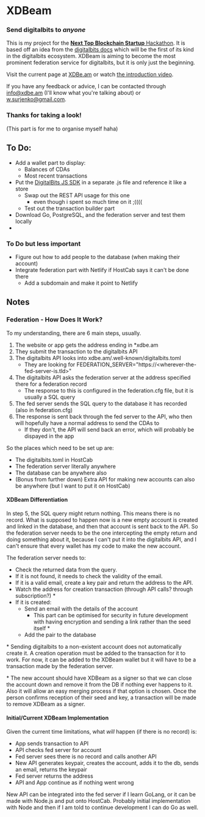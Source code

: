 # XDBeam

### Send digitalbits to *anyone*

This is my project for the [**Next Top Blockchain Startup** Hackathon][1].
It is based off an idea from the [digitalbits docs][2] which will be the first of its kind in the digitalbits ecosystem.
XDBeam is aiming to become the most prominent federation service for digitalbits, but it is only just the beginning.

Visit the current page at [XDBe.am][3] or watch [the introduction video][4].

If you have any feedback or advice, I can be contacted through info@xdbe.am (I'll know what you're talking about) or w.surjenko@gmail.com.

[1]: https://topblockchainstartup.com/
[2]: https://developer.digitalbits.io/guides/things-to-build.html#digitalbits-to-any-email-address
[3]: https://XDBe.am
[4]: /# "It's not here yet hehe"

### Thanks for taking a look!

(This part is for me to organise myself haha)

## To Do:

- Add a wallet part to display:
  - Balances of CDAs
  - Most recent transactions
- Put the [DigitalBits JS SDK](https://xdbfoundation.github.io/js-digitalbits-sdk/) in a separate .js file and reference it like a store
  - Swap out the REST API usage for this one
    - even though i spent so much time on it ;((((
  - Test out the transaction builder part
- Download Go, PostgreSQL, and the federation server and test them locally
- 


### To Do but less important

- Figure out how to add people to the database (when making their account)
- Integrate federation part with Netlify if HostCab says it can't be done there
  - Add a subdomain and make it point to Netlify

## Notes

### Federation - How Does It Work?

To my understanding, there are 6 main steps, usually.

1. The website or app gets the address ending in *xdbe.am
2. They submit the transaction to the digitalbits API
3. The digitalbits API looks into xdbe.am/.well-known/digitalbits.toml
   - They are looking for FEDERATION_SERVER="https://<wherever-the-fed-server-is.tld>"
4. The digitalbits API asks the federation server at the address specified there for a federation record
    - The response to this is configured in the federation.cfg file, but it is usually a SQL query
5. The fed server sends the SQL query to the database it has recorded (also in federation.cfg)
6. The response is sent back through the fed server to the API, who then will hopefully have a normal address to send the CDAs to
   - If they don't, the API will send back an error, which will probably be dispayed in the app

So the places which need to be set up are:
- The digitalbits.toml in HostCab
- The federation server literally anywhere
- The database can be anywhere also
- (Bonus from further down) Extra API for making new accounts can also be anywhere (but I want to put it on HostCab)

#### XDBeam Differentiation

In step 5, the SQL query might return nothing. This means there is no record.
What is supposed to happen now is a new empty account is created and linked in the database, and then that account is sent back to the API.
So the federation server needs to be the one intercepting the empty return and doing something about it, 
because I can't put it into the digitalbits API, and I can't ensure that every wallet has my code to make the new account.

The federation server needs to: 
- Check the returned data from the query.
- If it is not found, it needs to check the validity of the email.
- If it is a valid email, create a key pair and return the address to the API.
- Watch the address for creation transaction (through API calls? through subscription?) \*
- If it is created:
  - Send an email with the details of the account
    - This part can be optimised for security in future development with having encryption and sending a link rather than the seed itself \*
  - Add the pair to the database
  
\* Sending digitalbits to a non-existent account does not automatically create it.
A creation operation must be added to the transaction for it to work.
For now, it can be added to the XDBeam wallet but it will have to be a transaction made by the federation server.
  
\* The new account should have XDBeam as a signer so that we can close the account down and remove it from the DB if nothing ever happens to it.
Also it will allow an easy merging process if that option is chosen.
Once the person confirms reception of their seed and key, a transaction will be made to remove XDBeam as a signer.
  
#### Initial/Current XDBeam Implementation  
  
Given the current time limitations, what *will* happen (if there is no record) is:
- App sends transaction to API
- API checks fed server for account
- Fed server sees there is no record and calls another API
- New API generates keypair, creates the account, adds it to the db, sends an email, returns the keypair
- Fed server returns the address
- API and App continue as if nothing went wrong
  
New API can be integrated into the fed server if I learn GoLang, or it can be made with Node.js and put onto HostCab.
Probably initial implementation with Node and then if I am told to continue development I can do Go as well.
